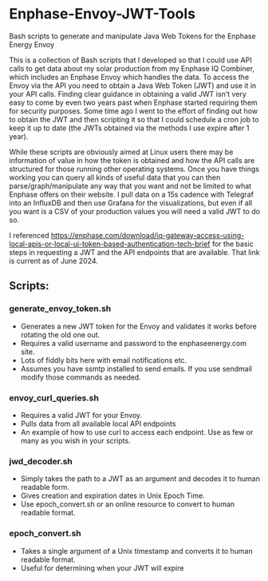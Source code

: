 # Enphase-Envoy-JWT-Tools
Bash scripts to generate and manipulate Java Web Tokens for the Enphase Energy Envoy

This is a collection of Bash scripts that I developed so that I could use API calls to get data about my solar production from my Enphase IQ Combiner, which includes an Enphase Envoy which handles the data. To access the Envoy via the API you need to obtain a Java Web Token (JWT) and use it in your API calls. Finding clear guidance in obtaining a valid JWT isn't very easy to come by even two years past when Enphase started requiring them for security purposes. Some time ago I went to the effort of finding out how to obtain the JWT and then scripting it so that I could schedule a cron job to keep it up to date (the JWTs obtained via the methods I use expire after 1 year). 

While these scripts are obviously aimed at Linux users there may be information of value in how the token is obtained and how the API calls are structured for those running other operating systems. Once you have things working you can query all kinds of useful data that you can then parse/graph/manipulate any way that you want and not be limited to what Enphase offers on their website. I pull data on a 15s cadence with Telegraf into an InfluxDB and then use Grafana for the visualizations, but even if all you want is a CSV of your production values you will need a valid JWT to do so. 

I referenced https://enphase.com/download/iq-gateway-access-using-local-apis-or-local-ui-token-based-authentication-tech-brief for the basic steps in requesting a JWT and the API endpoints that are available. That link is current as of June 2024. 

## Scripts:

### generate_envoy_token.sh
- Generates a new JWT token for the Envoy and validates it works before rotating the old one out.
- Requires a valid username and password to the enphaseenergy.com site.
- Lots of fiddly bits here with email notifications etc.
- Assumes you have ssmtp installed to send emails. If you use sendmail modify those commands as needed. 
### envoy_curl_queries.sh
- Requires a valid JWT for your Envoy.
- Pulls data from all available local API endpoints
- An example of how to use curl to access each endpoint. Use as few or many as you wish in your scripts.
### jwd_decoder.sh
- Simply takes the path to a JWT as an argument and decodes it to human readable form.
- Gives creation and expiration dates in Unix Epoch Time.
- Use epoch_convert.sh or an online resource to convert to human readable format. 
### epoch_convert.sh
- Takes a single argument of a Unix timestamp and converts it to human readable format.
- Useful for determining when your JWT will expire
